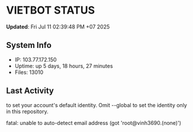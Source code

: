 # VIETBOT STATUS
**Updated**: Fri Jul 11 02:39:48 PM +07 2025

## System Info
- IP: 103.77.172.150
- Uptime: up 5 days, 18 hours, 27 minutes
- Files: 13010

## Last Activity

to set your account's default identity.
Omit --global to set the identity only in this repository.

fatal: unable to auto-detect email address (got 'root@vinh3690.(none)')
